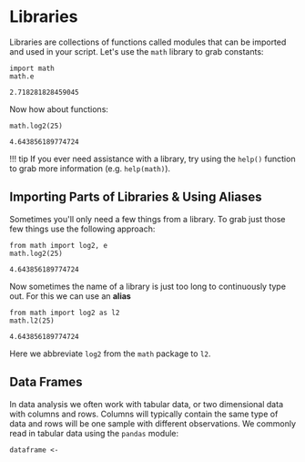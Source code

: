 # Libraries

Libraries are collections of functions called modules that can be imported and used in your script. Let's use the `math` library to grab constants:

```
import math
math.e
```

```
2.718281828459045
```

Now how about functions:

```
math.log2(25)
```

```
4.643856189774724
```

!!! tip
    If you ever need assistance with a library, try using the `help()` function to grab more information (e.g. `help(math)`).
    
## Importing Parts of Libraries & Using Aliases

Sometimes you'll only need a few things from a library. To grab just those few things use the following approach:

```
from math import log2, e
math.log2(25)
```

```
4.643856189774724
```

Now sometimes the name of a library is just too long to continuously type out. For this we can use an **alias**

```
from math import log2 as l2
math.l2(25)
```

```
4.643856189774724
```

Here we abbreviate `log2` from the `math` package to `l2`.

## Data Frames 

In data analysis we often work with tabular data, or two dimensional data with columns and rows. Columns will typically contain the same type of data and rows will be one sample with different observations. We commonly read in tabular data using the `pandas` module:

```
dataframe <- 
```
